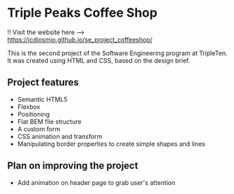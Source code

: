 # Triple Peaks Coffee Shop

!! Visit the website here --> https://jcdiosmio.github.io/se_project_coffeeshop/

This is the second project of the Software Engineering program at TripleTen. It was created using HTML and CSS, based on the design brief.

## Project features

- Semantic HTML5
- Flexbox
- Positioning
- Flat BEM file structure
- A custom form
- CSS animation and transform
- Manipulating border properties to create simple shapes and lines

## Plan on improving the project

- Add animation on header page to grab user's attention
